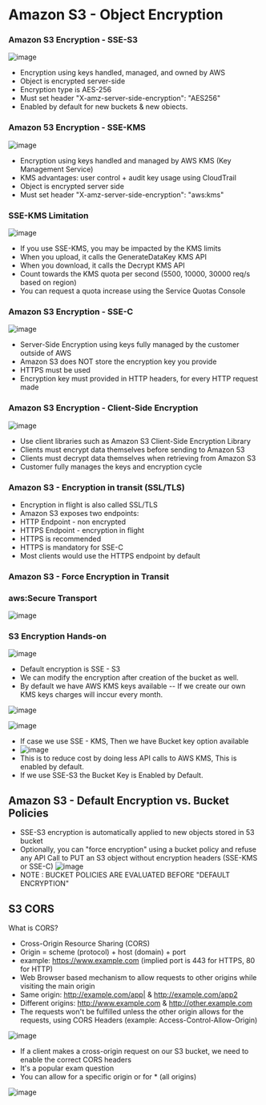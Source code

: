 # Amazon S3 - Object Encryption

### Amazon S3 Encryption - SSE-S3

![image](https://github.com/pavankumar0077/aws-sol-architect/assets/40380941/719dc3ff-4fc0-4a1d-b3ce-f217ac06758f)

- Encryption using keys handled, managed, and owned by AWS
- Object is encrypted server-side
- Encryption type is AES-256
- Must set header "X-amz-server-side-encryption": "AES256"
- Enabled by default for new buckets & new obiects.

### Amazon 53 Encryption - SSE-KMS

![image](https://github.com/pavankumar0077/aws-sol-architect/assets/40380941/92973aae-adf5-45b3-92ae-8fac9d440187)

- Encryption using keys handled and managed by AWS KMS (Key Management Service)
- KMS advantages: user control + audit key usage using CloudTrail
- Object is encrypted server side
- Must set header "X-amz-server-side-encryption": "aws:kms"

### SSE-KMS Limitation

![image](https://github.com/pavankumar0077/aws-sol-architect/assets/40380941/74761e61-36a8-4da4-a913-77016cbae59d)

- If you use SSE-KMS, you may be impacted
by the KMS limits
- When you upload, it calls the
GenerateDataKey KMS API
- When you download, it calls the Decrypt
KMS API
- Count towards the KMS quota per second
(5500, 10000, 30000 req/s based on region)
- You can request a quota increase using the
Service Quotas Console

### Amazon S3 Encryption - SSE-C

![image](https://github.com/pavankumar0077/aws-sol-architect/assets/40380941/46c1b7d2-7b28-44ef-bea4-e5dfb9756b4c)

- Server-Side Encryption using keys fully managed by the customer outside of AWS
- Amazon S3 does NOT store the encryption key you provide
- HTTPS must be used
- Encryption key must provided in HTTP headers, for every HTTP request made

### Amazon S3 Encryption - Client-Side Encryption

![image](https://github.com/pavankumar0077/aws-sol-architect/assets/40380941/29fd68a2-e853-4571-b87c-f76251346f26)

- Use client libraries such as Amazon S3 Client-Side Encryption Library
- Clients must encrypt data themselves before sending to Amazon 53
- Clients must decrypt data themselves when retrieving from Amazon S3
- Customer fully manages the keys and encryption cycle

### Amazon S3 - Encryption in transit (SSL/TLS)
- Encryption in flight is also called SSL/TLS
- Amazon S3 exposes two endpoints:
- HTTP Endpoint - non encrypted
- HTTPS Endpoint - encryption in flight
- HTTPS is recommended
- HTTPS is mandatory for SSE-C
- Most clients would use the HTTPS endpoint by default

### Amazon S3 - Force Encryption in Transit
### aws:Secure Transport

![image](https://github.com/pavankumar0077/aws-sol-architect/assets/40380941/18a96d00-3219-4e2a-9460-16c3ca20bf84)

### S3 Encryption Hands-on

![image](https://github.com/pavankumar0077/aws-sol-architect/assets/40380941/ecd489c7-6fc5-43a7-b1ea-4ad10f44de26)

- Default encryption is SSE - S3
- We can modify the encryption after creation of the bucket as well.
- By default we have AWS KMS keys available -- If we create our own KMS keys charges will inccur every month.

![image](https://github.com/pavankumar0077/aws-sol-architect/assets/40380941/28e6bee4-b15c-4ea2-9afc-3fb26ba1c484)

![image](https://github.com/pavankumar0077/aws-sol-architect/assets/40380941/cbe324d1-e179-4c92-b209-27ecdcbc4394)

- If case we use SSE - KMS, Then we have Bucket key option available
- ![image](https://github.com/pavankumar0077/aws-sol-architect/assets/40380941/eed59493-4c0b-4c2c-8b60-cf1017f9afa0)
- This is to reduce cost by doing less API calls to AWS KMS, This is enabled by default.
- If we use SSE-S3 the Bucket Key is Enabled by Default.

Amazon S3 - Default Encryption vs. Bucket Policies
--
- SSE-S3 encryption is automatically applied to new objects stored in 53 bucket
- Optionally, you can "force encryption" using a bucket policy and refuse any API Call to PUT an S3 object without encryption headers (SSE-KMS or SSE-C)
![image](https://github.com/pavankumar0077/aws-sol-architect/assets/40380941/70a53297-1332-4ed9-8ec8-68536eb5f649)
- NOTE : BUCKET POLICIES ARE EVALUATED BEFORE "DEFAULT ENCRYPTION"

S3 CORS
--
What is CORS?
- Cross-Origin Resource Sharing (CORS)
- Origin = scheme (protocol) + host (domain) + port
- example: https://www.example.com (implied port is 443 for HTTPS, 80 for HTTP)
- Web Browser based mechanism to allow requests to other origins while
visiting the main origin
- Same origin: http://example.com/app| & http://example.com/app2
- Different origins: http://www.example.com & http://other.example.com
- The requests won't be fulfilled unless the other origin allows for the
requests, using CORS Headers (example: Access-Control-Allow-Origin)

![image](https://github.com/pavankumar0077/aws-sol-architect/assets/40380941/e50108e0-0124-40e6-a93c-60dfaca591c8)

- If a client makes a cross-origin request on our S3 bucket, we need to enable
the correct CORS headers
- It's a popular exam question
- You can allow for a specific origin or for * (all origins)

![image](https://github.com/pavankumar0077/aws-sol-architect/assets/40380941/7d7cf77f-a71a-4e2c-a8ae-d8c8c8839bd0)

